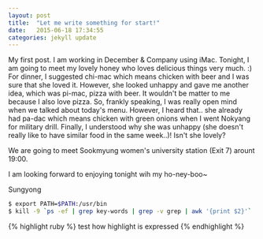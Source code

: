 ```yaml
---
layout: post
title:  "Let me write something for start!"
date:   2015-06-18 17:34:55
categories: jekyll update
---
```

My first post. I am working in December & Company using iMac. Tonight, I am going to meet my lovely honey who loves delicious things very much. :)
For dinner, I suggested chi-mac which means chicken with beer and I was sure that she loved it. However, she looked unhappy and gave me another idea, which was pi-mac, pizza with beer. 
It wouldn't be matter to me because I also love pizza. So, frankly speaking, I was really open mind when we talked about today's menu.
However, I heard that.. she already had pa-dac which means chicken with green onions when I went Nokyang for military drill. Finally, I understood why she was unhappy (she doesn't really like to have similar food in the same week..)!
Isn't she lovely?

We are going to meet Sookmyung women's university station (Exit 7) arount 19:00.

I am looking forward to enjoying tonight wih my ho-ney-boo~

Sungyong 


```bash
$ export PATH=$PATH:/usr/bin
$ kill -9 `ps -ef | grep key-words | grep -v grep | awk '{print $2}'`
```
{% highlight ruby %}
test how highlight is expressed
{% endhighlight %}


[jekyll]:      http://jekyllrb.com
[jekyll-gh]:   https://github.com/jekyll/jekyll
[jekyll-help]: https://github.com/jekyll/jekyll-help
